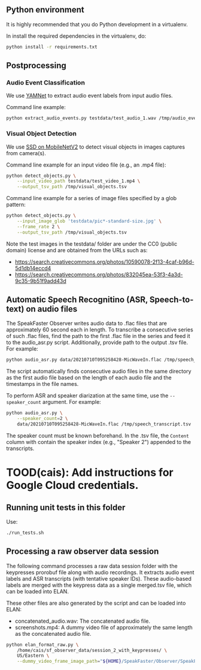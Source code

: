 ## Python environment

It is highly recommended that you do Python development in a virtualenv.

In install the required dependencies in the virtualenv, do:

```sh
python install -r requirements.txt
```

## Postprocessing

### Audio Event Classification

We use [YAMNet](https://tfhub.dev/google/lite-model/yamnet/tflite/1)
to extract audio event labels from input audio files.

Command line example:

```sh
python extract_audio_events.py testdata/test_audio_1.wav /tmp/audio_events.tsv
```

### Visual Object Detection

We use [SSD on MobileNetV2](https://tfhub.dev/tensorflow/ssd_mobilenet_v2/fpnlite_640x640/1) to detect visual objects in images captures from camera(s).

Command line example for an input video file (e.g., an .mp4 file):

```sh
python detect_objects.py \
    --input_video_path testdata/test_video_1.mp4 \
    --output_tsv_path /tmp/visual_objects.tsv
```

Command line example for a series of image files specified by a glob pattern:

```sh
python detect_objects.py \
    --input_image_glob 'testdata/pic*-standard-size.jpg' \
    --frame_rate 2 \
    --output_tsv_path /tmp/visual_objects.tsv
```

Note the test images in the testdata/ folder are under the CC0 (public domain)
license and are obtained from the URLs such as:
- https://search.creativecommons.org/photos/10590078-2f13-4caf-b96d-5d1db14eccd4
- https://search.creativecommons.org/photos/832045ea-53f3-4a3d-9c35-9b51f9add43d

## Automatic Speech Recognitino (ASR, Speech-to-text) on audio files

The SpeakFaster Observer writes audio data to .flac files that are approximately
60 second each in length. To transcribe a consecutive series of such .flac files,
find the path to the first .flac file in the series and feed it to the audio_asr.py
script. Additionally, provide path to the  output .tsv file. For example:

```sh
python audio_asr.py data/20210710T095258428-MicWaveIn.flac /tmp/speech_transcript.tsv
```

The script automatically finds consecutive audio files in the same directory as the
first audio file based on the length of each audio file and the timestamps in the
file names.

To perform ASR and speaker diarization at the same time, use the `--speaker_count`
argument. For example:

```sh
python audio_asr.py \
    --speaker_count=2 \
    data/20210710T095258428-MicWaveIn.flac /tmp/speech_transcript.tsv
```

The speaker count must be known beforehand. In the .tsv file, the `Content`
column with contain the speaker index (e.g., "Speaker 2") appended to the
transcripts.

# TOOD(cais): Add instructions for Google Cloud credentials.

## Running unit tests in this folder

Use:

```sh
./run_tests.sh
```

## Processing a raw observer data session

The following command processes a raw data session folder with the keypresses
prorobuf file along with audio recordings. It extracts audio event labels and
ASR transcripts (with tentative speaker IDs). These audio-based labels are
merged with the keypress data as a single merged.tsv file, which can be loaded
into ELAN.

These other files are also generated by the script and can be loaded into ELAN:
- concatenated_audio.wav: The concatenated audio file.
- screenshots.mp4: A dummy video file of approximately the same length as
  the concatenated audio file.

```sh
python elan_format_raw.py \
    /home/cais/sf_observer_data/session_2_with_keypresses/ \
    US/Eastern \
    --dummy_video_frame_image_path="${HOME}/SpeakFaster/Observer/SpeakFasterObserver Decoder/testdata/generic_windows_desktop.jpg"
```

